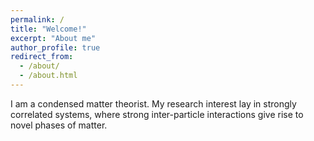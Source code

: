 ```yaml
---
permalink: /
title: "Welcome!"
excerpt: "About me"
author_profile: true
redirect_from:
  - /about/
  - /about.html
---
```



I am a condensed matter theorist. My research interest lay in strongly correlated systems, where strong inter-particle interactions give rise to novel phases of matter.
